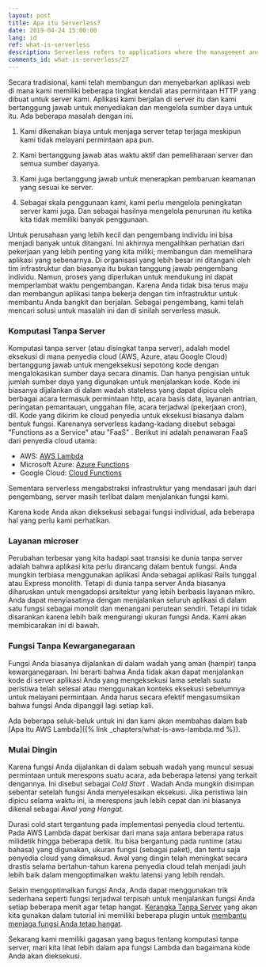```yaml
---
layout: post
title: Apa itu Serverless?
date: 2019-04-24 15:00:00
lang: id
ref: what-is-serverless
description: Serverless refers to applications where the management and allocation of servers and resources are completely managed by the cloud provider. And the billing is based on the actual consumption of those resources.
comments_id: what-is-serverless/27
---
```


Secara tradisional, kami telah membangun dan menyebarkan aplikasi web di mana kami memiliki beberapa tingkat kendali atas permintaan HTTP yang dibuat untuk server kami. Aplikasi kami berjalan di server itu dan kami bertanggung jawab untuk menyediakan dan mengelola sumber daya untuk itu. Ada beberapa masalah dengan ini.

1. Kami dikenakan biaya untuk menjaga server tetap terjaga meskipun kami tidak melayani permintaan apa pun.

2. Kami bertanggung jawab atas waktu aktif dan pemeliharaan server dan semua sumber dayanya.

3. Kami juga bertanggung jawab untuk menerapkan pembaruan keamanan yang sesuai ke server.

4. Sebagai skala penggunaan kami, kami perlu mengelola peningkatan server kami juga. Dan sebagai hasilnya mengelola penurunan itu ketika kita tidak memiliki banyak penggunaan.

Untuk perusahaan yang lebih kecil dan pengembang individu ini bisa menjadi banyak untuk ditangani. Ini akhirnya mengalihkan perhatian dari pekerjaan yang lebih penting yang kita miliki; membangun dan memelihara aplikasi yang sebenarnya. Di organisasi yang lebih besar ini ditangani oleh tim infrastruktur dan biasanya itu bukan tanggung jawab pengembang individu. Namun, proses yang diperlukan untuk mendukung ini dapat memperlambat waktu pengembangan. Karena Anda tidak bisa terus maju dan membangun aplikasi tanpa bekerja dengan tim infrastruktur untuk membantu Anda bangkit dan berjalan. Sebagai pengembang, kami telah mencari solusi untuk masalah ini dan di sinilah serverless masuk.

### Komputasi Tanpa Server

Komputasi tanpa server (atau disingkat tanpa server), adalah model eksekusi di mana penyedia cloud (AWS, Azure, atau Google Cloud) bertanggung jawab untuk mengeksekusi sepotong kode dengan mengalokasikan sumber daya secara dinamis. Dan hanya pengisian untuk jumlah sumber daya yang digunakan untuk menjalankan kode. Kode ini biasanya dijalankan di dalam wadah stateless yang dapat dipicu oleh berbagai acara termasuk permintaan http, acara basis data, layanan antrian, peringatan pemantauan, unggahan file, acara terjadwal (pekerjaan cron), dll. Kode yang dikirim ke cloud penyedia untuk eksekusi biasanya dalam bentuk fungsi. Karenanya serverless kadang-kadang disebut sebagai "Functions as a Service" atau "FaaS" . Berikut ini adalah penawaran FaaS dari penyedia cloud utama:

- AWS: [AWS Lambda](https://aws.amazon.com/lambda/)
- Microsoft Azure: [Azure Functions](https://azure.microsoft.com/en-us/services/functions/)
- Google Cloud: [Cloud Functions](https://cloud.google.com/functions/)

Sementara serverless mengabstraksi infrastruktur yang mendasari jauh dari pengembang, server masih terlibat dalam menjalankan fungsi kami.

Karena kode Anda akan dieksekusi sebagai fungsi individual, ada beberapa hal yang perlu kami perhatikan.

### Layanan microser

Perubahan terbesar yang kita hadapi saat transisi ke dunia tanpa server adalah bahwa aplikasi kita perlu dirancang dalam bentuk fungsi. Anda mungkin terbiasa menggunakan aplikasi Anda sebagai aplikasi Rails tunggal atau Express monolith. Tetapi di dunia tanpa server Anda biasanya diharuskan untuk mengadopsi arsitektur yang lebih berbasis layanan mikro. Anda dapat menyiasatinya dengan menjalankan seluruh aplikasi di dalam satu fungsi sebagai monolit dan menangani perutean sendiri. Tetapi ini tidak disarankan karena lebih baik mengurangi ukuran fungsi Anda. Kami akan membicarakan ini di bawah.

### Fungsi Tanpa Kewarganegaraan

Fungsi Anda biasanya dijalankan di dalam wadah yang aman (hampir) tanpa kewarganegaraan. Ini berarti bahwa Anda tidak akan dapat menjalankan kode di server aplikasi Anda yang mengeksekusi lama setelah suatu peristiwa telah selesai atau menggunakan konteks eksekusi sebelumnya untuk melayani permintaan. Anda harus secara efektif mengasumsikan bahwa fungsi Anda dipanggil lagi setiap kali.

Ada beberapa seluk-beluk untuk ini dan kami akan membahas dalam bab [Apa itu AWS Lambda]({% link _chapters/what-is-aws-lambda.md %}).

### Mulai Dingin

Karena fungsi Anda dijalankan di dalam sebuah wadah yang muncul sesuai permintaan untuk merespons suatu acara, ada beberapa latensi yang terkait dengannya. Ini disebut sebagai _Cold Start_ . Wadah Anda mungkin disimpan sebentar setelah fungsi Anda menyelesaikan eksekusi. Jika peristiwa lain dipicu selama waktu ini, ia merespons jauh lebih cepat dan ini biasanya dikenal sebagai _Awal yang Hangat_.

Durasi cold start tergantung pada implementasi penyedia cloud tertentu. Pada AWS Lambda dapat berkisar dari mana saja antara beberapa ratus milidetik hingga beberapa detik. Itu bisa bergantung pada runtime (atau bahasa) yang digunakan, ukuran fungsi (sebagai paket), dan tentu saja penyedia cloud yang dimaksud. Awal yang dingin telah meningkat secara drastis selama bertahun-tahun karena penyedia cloud telah menjadi jauh lebih baik dalam mengoptimalkan waktu latensi yang lebih rendah.

Selain mengoptimalkan fungsi Anda, Anda dapat menggunakan trik sederhana seperti fungsi terjadwal terpisah untuk menjalankan fungsi Anda setiap beberapa menit agar tetap hangat. [Kerangka Tanpa Server](https://serverless.com) yang akan kita gunakan dalam tutorial ini memiliki beberapa plugin untuk [membantu menjaga fungsi Anda tetap hangat](https://github.com/FidelLimited/serverless-plugin-warmup).

Sekarang kami memiliki gagasan yang bagus tentang komputasi tanpa server, mari kita lihat lebih dalam apa fungsi Lambda dan bagaimana kode Anda akan dieksekusi.
